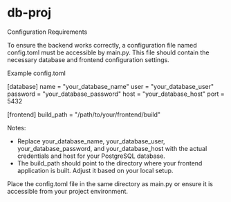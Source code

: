 # db-proj
Configuration Requirements

To ensure the backend works correctly, a configuration file named config.toml must be accessible by main.py. This file should contain the necessary database and frontend configuration settings.

Example config.toml

[database]
name = "your_database_name"
user = "your_database_user"
password = "your_database_password"
host = "your_database_host"
port = 5432

[frontend]
build_path = "/path/to/your/frontend/build"

Notes:
- Replace your_database_name, your_database_user, your_database_password, and your_database_host with the actual credentials and host for your PostgreSQL database.
- The build_path should point to the directory where your frontend application is built. Adjust it based on your local setup.

Place the config.toml file in the same directory as main.py or ensure it is accessible from your project environment.
